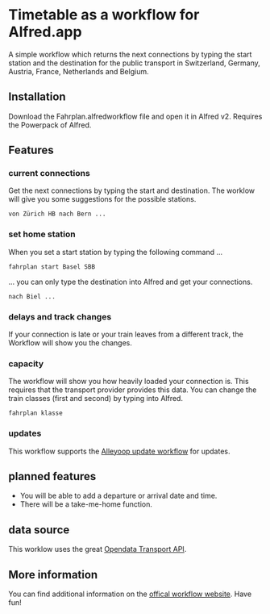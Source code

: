 # Timetable as a workflow for Alfred.app

A simple workflow which returns the next connections by typing the start station and the destination for the public transport in Switzerland, Germany, Austria, France, Netherlands and Belgium.


## Installation
Download the Fahrplan.alfredworkflow file and open it in Alfred v2. Requires the Powerpack of Alfred.


## Features
### current connections
Get the next connections by typing the start and destination. The worklow will give you some suggestions for the possible stations.

    von Zürich HB nach Bern ...

### set home station
When you set a start station by typing the following command ...

    fahrplan start Basel SBB
	
... you can only type the destination into Alfred and get your connections.

    nach Biel ...

### delays and track changes
If your connection is late or your train leaves from a different track, the Workflow will show you the changes.

### capacity
The workflow will show you how heavily loaded your connection is. This requires that the transport provider provides this data. You can change the train classes (first and second) by typing into Alfred.

	fahrplan klasse

### updates
This workflow supports the [Alleyoop update workflow](http://www.alfredforum.com/topic/1582-alleyoop-update-alfred-workflows/) for updates.


## planned features
* You will be able to add a departure or arrival date and time.
* There will be a take-me-home function.

## data source
This worklow uses the great [Opendata Transport API](http://transport.opendata.ch).

## More information
You can find additional information on the [offical workflow website](http://www.josefweibel.ch/alfred/fahrplan/). Have fun!
